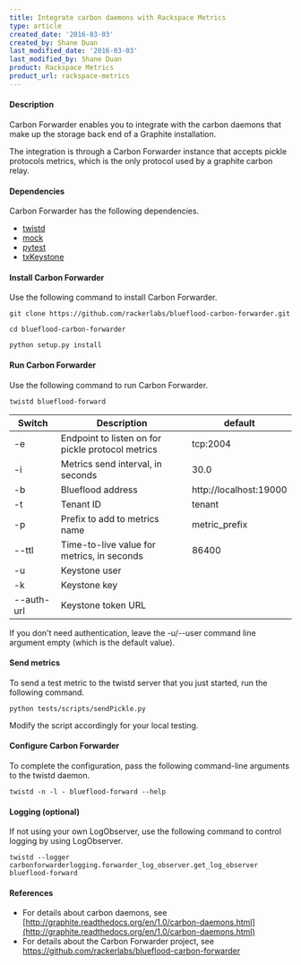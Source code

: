 ```yaml
---
title: Integrate carbon daemons with Rackspace Metrics
type: article
created_date: '2016-03-03'
created_by: Shane Duan
last_modified_date: '2016-03-03'
last_modified_by: Shane Duan
product: Rackspace Metrics
product_url: rackspace-metrics
---
```

   
#### Description

Carbon Forwarder enables you to integrate with the carbon daemons that make up the storage back end of a Graphite installation.

The integration is through a Carbon Forwarder instance that accepts pickle protocols metrics, which is the only protocol used by a graphite carbon relay.

#### Dependencies

Carbon Forwarder has the following dependencies.

- [twistd](https://pypi.python.org/pypi/Twisted)
- [mock](https://pypi.python.org/pypi/mock)
- [pytest](https://pypi.python.org/pypi/pytest)
- [txKeystone](https://pypi.python.org/pypi/txKeystone)

#### Install Carbon Forwarder

Use the following command to install Carbon Forwarder.

    git clone https://github.com/rackerlabs/blueflood-carbon-forwarder.git

    cd blueflood-carbon-forwarder

    python setup.py install

#### Run Carbon Forwarder

Use the following command to run Carbon Forwarder.

    twistd blueflood-forward

| **Switch** | **Description** | **default** |
| ---------- | --------------- | ----------- |
| -e | Endpoint to listen on for pickle protocol metrics | tcp:2004 |
| -i | Metrics send interval, in seconds | 30.0 |
| -b | Blueflood address | http://localhost:19000 |
| -t | Tenant ID | tenant |
| -p | Prefix to add to metrics name | metric\_prefix |
| --ttl | Time-to-live value for metrics, in seconds | 86400 |
| -u | Keystone user |   |
| -k | Keystone key |   |
| --auth-url | Keystone token URL |   |

If you don't need authentication, leave the -u/--user command line argument empty (which is the default value).

#### Send metrics

To send a test metric to the twistd server that you just started, run the following command.

    python tests/scripts/sendPickle.py

Modify the script accordingly for your local testing.

#### Configure Carbon Forwarder

To complete the configuration, pass the following command-line arguments to the twistd daemon.

    twistd -n -l - blueflood-forward --help

#### Logging (optional)

If not using your own LogObserver, use the following command to control logging by using LogObserver.

    twistd --logger carbonforwarderlogging.forwarder_log_observer.get_log_observer blueflood-forward

#### References

- For details about carbon daemons, see [http://graphite.readthedocs.org/en/1.0/carbon-daemons.html](http://graphite.readthedocs.org/en/1.0/carbon-daemons.html)
- For details about the Carbon Forwarder project, see https://github.com/rackerlabs/blueflood-carbon-forwarder

